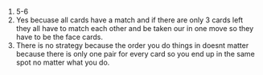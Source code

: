 1.  5-6
2. Yes becuase all cards have a match and if there are only 3 cards left they all have to match each other and be taken our in one move so they have to be the face cards.
3. There is no strategy because the order you do things in doesnt matter because there is only one pair for every card so you end up in the same spot no matter what you do.